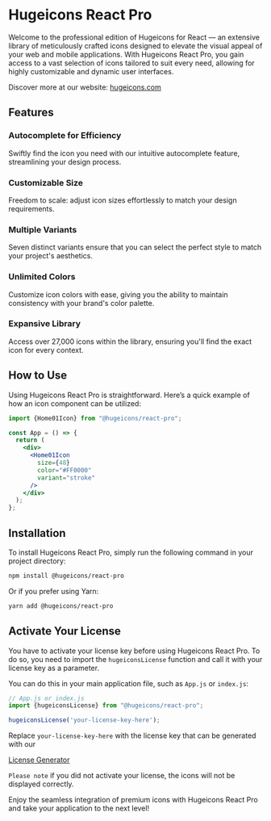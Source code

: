 # Hugeicons React Pro

Welcome to the professional edition of Hugeicons for React — an extensive library of meticulously crafted icons designed to elevate the visual appeal of your web and mobile applications. With Hugeicons React Pro, you gain access to a vast selection of icons tailored to suit every need, allowing for highly customizable and dynamic user interfaces.

Discover more at our website: [hugeicons.com](https://hugeicons.com/)

## Features

### Autocomplete for Efficiency
Swiftly find the icon you need with our intuitive autocomplete feature, streamlining your design process.

### Customizable Size
Freedom to scale: adjust icon sizes effortlessly to match your design requirements.

### Multiple Variants
Seven distinct variants ensure that you can select the perfect style to match your project's aesthetics.

### Unlimited Colors
Customize icon colors with ease, giving you the ability to maintain consistency with your brand's color palette.

### Expansive Library
Access over 27,000 icons within the library, ensuring you'll find the exact icon for every context.

## How to Use

Using Hugeicons React Pro is straightforward. Here’s a quick example of how an icon component can be utilized:

```jsx
import {Home01Icon} from "@hugeicons/react-pro";

const App = () => {
  return (
    <div>
      <Home01Icon 
        size={48} 
        color="#FF0000" 
        variant="stroke"
      />
    </div>
  );
};
```

## Installation

To install Hugeicons React Pro, simply run the following command in your project directory:

```sh
npm install @hugeicons/react-pro
```

Or if you prefer using Yarn:

```sh
yarn add @hugeicons/react-pro
```

## Activate Your License
You have to activate your license key before using Hugeicons React Pro. To do so, you need to import the `hugeiconsLicense` function and call it with your license key as a parameter.

You can do this in your main application file, such as `App.js` or `index.js`:

```jsx
// App.js or index.js
import {hugeiconsLicense} from "@hugeicons/react-pro";

hugeiconsLicense('your-license-key-here');
```

Replace `your-license-key-here` with the license key that can be generated with our 

[License Generator](https://hugeicons.com/license-generate)

`Please note` if you did not activate your license, the icons will not be displayed correctly.

Enjoy the seamless integration of premium icons with Hugeicons React Pro and take your application to the next level!
